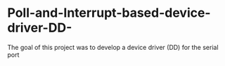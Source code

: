 # Poll-and-Interrupt-based-device-driver-DD-
The goal of this project was to develop a device driver (DD) for the serial port
